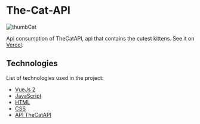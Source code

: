 # The-Cat-API

![thumbCat](https://github.com/JorgeCJ/The-Cat-API/assets/127647774/b94a3353-2370-4e8f-8b88-da11bd1e9b7d)

Api consumption of TheCatAPI, api that contains the cutest kittens. See it on [Vercel](https://the-cat-api-indol.vercel.app/).

## Technologies
List of technologies used in the project:

- [VueJs 2](https://v2.vuejs.org/v2/guide/)
- [JavaScript](https://developer.mozilla.org/en-US/docs/Web/JavaScript)
- [HTML](https://developer.mozilla.org/en-US/docs/Web/HTML)
- [CSS](https://developer.mozilla.org/en-US/docs/Web/CSS)
- [API TheCatAPI](https://developers.thecatapi.com/view-account/ylX4blBYT9FaoVd6OhvR?report=bOoHBz-8t)

